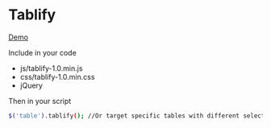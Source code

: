 # Tablify

[Demo](https://lucasaid.github.io/tablify/build/)

Include in your code
* js/tablify-1.0.min.js
* css/tablify-1.0.min.css
* jQuery

Then in your script
```sh
$('table').tablify(); //Or target specific tables with different selector
```
